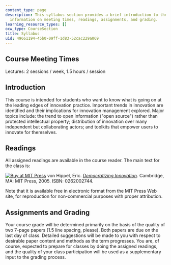 ```yaml
---
content_type: page
description: This syllabus section provides a brief introduction to the course and
  information on meeting times, readings, assignments, and grading.
learning_resource_types: []
ocw_type: CourseSection
title: Syllabus
uid: 49661194-45b0-09ff-1d83-52cac229a069
---
```


Course Meeting Times
--------------------

Lectures: 2 sessions / week, 1.5 hours / session

Introduction
------------

This course is intended for students who want to know what is going on at the leading edges of innovation practice. Important trends in innovation are identified and their implications for innovation management explored. Major topics include: the trend to open information ("open source") rather than protected intellectual property; distribution of innovation over many independent but collaborating actors; and toolkits that empower users to innovate for themselves.

Readings
--------

All assigned readings are available in the course reader. The main text for the class is:

[![Buy at MIT Press](/images/mp_logo.gif)](https://mitpress.mit.edu/books/democratizing-innovation) von Hippel, Eric. [_Democratizing Innovation_](https://mitpress.mit.edu/books/democratizing-innovation). Cambridge, MA: MIT Press, 2005. ISBN: 0262002744.

Note that it is available free in electronic format from the MIT Press Web site, for reproduction for non-commercial purposes with proper attribution.

Assignments and Grading
-----------------------

Your course grade will be determined primarily on the basis of the quality of two 7-page papers (1.5 line spacing, please). Both papers are due on the last day of class. Detailed suggestions will be made to you with respect to desirable paper content and methods as the term progresses. You are, of course, expected to prepare for classes by doing the assigned readings, and the quality of your class participation will be used as a supplementary input to the grading process.